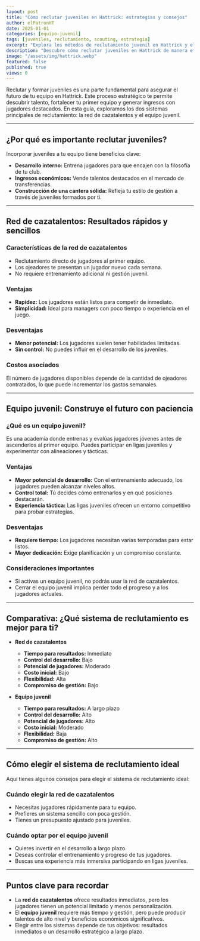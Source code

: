 ```yaml
---
layout: post
title: "Cómo reclutar juveniles en Hattrick: estrategias y consejos"
author: elPatronHT
date: 2025-01-01
categories: [equipo-juvenil]
tags: [juveniles, reclutamiento, scouting, estrategia]
excerpt: "Explora los métodos de reclutamiento juvenil en Hattrick y elige la mejor estrategia para potenciar el futuro de tu equipo."
description: "Descubre cómo reclutar juveniles en Hattrick de manera efectiva. Estrategias clave para mejorar tu cantera y desarrollar jugadores de calidad."
image: "/assets/img/hattrick.webp"
featured: false
published: true
views: 0
---
```


Reclutar y formar juveniles es una parte fundamental para asegurar el futuro de tu equipo en Hattrick. Este proceso estratégico te permite descubrir talento, fortalecer tu primer equipo y generar ingresos con jugadores destacados. En esta guía, exploramos los dos sistemas principales de reclutamiento: la red de cazatalentos y el equipo juvenil.

---

## ¿Por qué es importante reclutar juveniles?

Incorporar juveniles a tu equipo tiene beneficios clave:

- **Desarrollo interno:** Entrena jugadores para que encajen con la filosofía de tu club.
- **Ingresos económicos:** Vende talentos destacados en el mercado de transferencias.
- **Construcción de una cantera sólida:** Refleja tu estilo de gestión a través de juveniles formados por ti.

---

## Red de cazatalentos: Resultados rápidos y sencillos

### Características de la red de cazatalentos

- Reclutamiento directo de jugadores al primer equipo.
- Los ojeadores te presentan un jugador nuevo cada semana.
- No requiere entrenamiento adicional ni gestión juvenil.

### Ventajas

- **Rapidez:** Los jugadores están listos para competir de inmediato.
- **Simplicidad:** Ideal para managers con poco tiempo o experiencia en el juego.

### Desventajas

- **Menor potencial:** Los jugadores suelen tener habilidades limitadas.
- **Sin control:** No puedes influir en el desarrollo de los juveniles.

### Costos asociados

El número de jugadores disponibles depende de la cantidad de ojeadores contratados, lo que puede incrementar los gastos semanales.

---

## Equipo juvenil: Construye el futuro con paciencia

### ¿Qué es un equipo juvenil?

Es una academia donde entrenas y evalúas jugadores jóvenes antes de ascenderlos al primer equipo. Puedes participar en ligas juveniles y experimentar con alineaciones y tácticas.

### Ventajas

- **Mayor potencial de desarrollo:** Con el entrenamiento adecuado, los jugadores pueden alcanzar niveles altos.
- **Control total:** Tú decides cómo entrenarlos y en qué posiciones destacarán.
- **Experiencia táctica:** Las ligas juveniles ofrecen un entorno competitivo para probar estrategias.

### Desventajas

- **Requiere tiempo:** Los jugadores necesitan varias temporadas para estar listos.
- **Mayor dedicación:** Exige planificación y un compromiso constante.

### Consideraciones importantes

- Si activas un equipo juvenil, no podrás usar la red de cazatalentos.
- Cerrar el equipo juvenil implica perder todo el progreso y a los jugadores actuales.

---

## Comparativa: ¿Qué sistema de reclutamiento es mejor para ti?

- **Red de cazatalentos**

  - **Tiempo para resultados:** Inmediato
  - **Control del desarrollo:** Bajo
  - **Potencial de jugadores:** Moderado
  - **Costo inicial:** Bajo
  - **Flexibilidad:** Alta
  - **Compromiso de gestión:** Bajo

- **Equipo juvenil**
  - **Tiempo para resultados:** A largo plazo
  - **Control del desarrollo:** Alto
  - **Potencial de jugadores:** Alto
  - **Costo inicial:** Moderado
  - **Flexibilidad:** Baja
  - **Compromiso de gestión:** Alto

---

## Cómo elegir el sistema de reclutamiento ideal

Aquí tienes algunos consejos para elegir el sistema de reclutamiento ideal:

### Cuándo elegir la red de cazatalentos

- Necesitas jugadores rápidamente para tu equipo.
- Prefieres un sistema sencillo con poca gestión.
- Tienes un presupuesto ajustado para juveniles.

### Cuándo optar por el equipo juvenil

- Quieres invertir en el desarrollo a largo plazo.
- Deseas controlar el entrenamiento y progreso de tus jugadores.
- Buscas una experiencia más inmersiva participando en ligas juveniles.

---

## Puntos clave para recordar

- La **red de cazatalentos** ofrece resultados inmediatos, pero los jugadores tienen un potencial limitado y menos personalización.
- El **equipo juvenil** requiere más tiempo y gestión, pero puede producir talentos de alto nivel y beneficios económicos significativos.
- Elegir entre los sistemas depende de tus objetivos: resultados inmediatos o un desarrollo estratégico a largo plazo.

